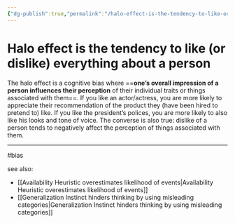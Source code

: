 ```yaml
---
{"dg-publish":true,"permalink":"/halo-effect-is-the-tendency-to-like-or-dislike-everything-about-a-person/"}
---
```


# Halo effect is the tendency to like (or dislike) everything about a person

The halo effect is a cognitive bias where ==**one’s overall impression of a person influences their perception** of their individual traits or things associated with them==. If you like an actor/actress, you are more likely to appreciate their recommendation of the product they (have been hired to pretend to) like. If you like the president’s polices, you are more likely to also like his looks and tone of voice. The converse is also true: dislike of a person tends to negatively affect the perception of things associated with them.

---
#bias 

see also:
- [[Availability Heuristic overestimates likelihood of events\|Availability Heuristic overestimates likelihood of events]]
- [[Generalization Instinct hinders thinking by using misleading categories\|Generalization Instinct hinders thinking by using misleading categories]]
